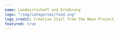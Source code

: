 ```yaml
---
name: Landwirtschaft und Ernährung
logo: "/img/categories/food.svg"
logo_credit: Creative Stall from the Noun Project
featured: true
---
```

